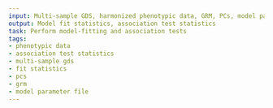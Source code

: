 ```yaml
---
input: Multi-sample GDS, harmonized phenotypic data, GRM, PCs, model parameter file
output: Model fit statistics, association test statistics
task: Perform model-fitting and association tests
tags:
- phenotypic data
- association test statistics
- multi-sample gds
- fit statistics
- pcs
- grm
- model parameter file
---
```

